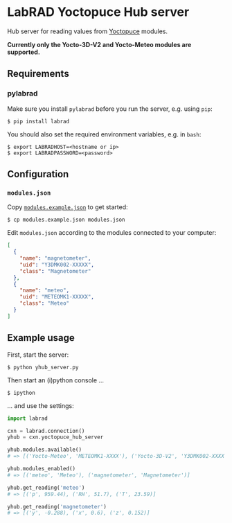 # LabRAD Yoctopuce Hub server

Hub server for reading values from [Yoctopuce](http://www.yoctopuce.com/) modules.

**Currently only the Yocto-3D-V2 and Yocto-Meteo modules are
supported.**

## Requirements

### pylabrad

Make sure you install `pylabrad` before you run the server, e.g. using `pip`:

```shell
$ pip install labrad
```

You should also set the required environment variables, e.g. in `bash`:

```shell
$ export LABRADHOST=<hostname or ip>
$ export LABRADPASSWORD=<password>
```

## Configuration

### `modules.json`

Copy [`modules.example.json`](modules.example.json) to get started:

```shell
$ cp modules.example.json modules.json
```

Edit `modules.json` according to the modules connected to your computer:

```json
[
  {
    "name": "magnetometer",
    "uid": "Y3DMK002-XXXXX",
    "class": "Magnetometer"
  },
  {
    "name": "meteo",
    "uid": "METEOMK1-XXXXX",
    "class": "Meteo"
  }
]
```

## Example usage

First, start the server:

```shell
$ python yhub_server.py
```

Then start an (i)python console ...

```shell
$ ipython
```

... and use the settings:

```python
import labrad

cxn = labrad.connection()
yhub = cxn.yoctopuce_hub_server

yhub.modules.available()
# => [('Yocto-Meteo', 'METEOMK1-XXXX'), ('Yocto-3D-V2', 'Y3DMK002-XXXX')]

yhub.modules_enabled()
# => [('meteo', 'Meteo'), ('magnetometer', 'Magnetometer')]

yhub.get_reading('meteo')
# => [('p', 959.44), ('RH', 51.7), ('T', 23.59)]

yhub.get_reading('magnetometer')
# => [('y', -0.288), ('x', 0.6), ('z', 0.152)]
```
